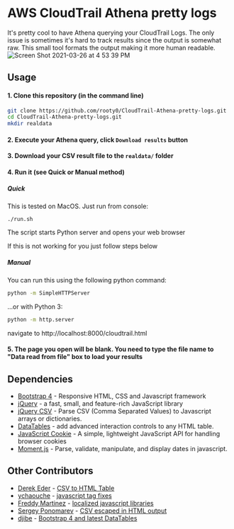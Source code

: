 # AWS CloudTrail Athena pretty logs

It's pretty cool to have Athena querying your CloudTrail Logs. The only issue is sometimes it's hard to track results since the output is somewhat raw. This small tool formats the output making it more human readable.
![Screen Shot 2021-03-26 at 4 53 39 PM](https://repository-images.githubusercontent.com/513657902/85d15f89-3b1b-4c8f-9b18-2c1be89f354d)

## Usage

#### 1. Clone this repository (in the command line)

```bash
git clone https://github.com/rooty0/CloudTrail-Athena-pretty-logs.git
cd CloudTrail-Athena-pretty-logs.git
mkdir realdata
```

#### 2. Execute your Athena query, click `Download results` button 

#### 3. Download your CSV result file to the `realdata/` folder

#### 4. Run it (see Quick or Manual method)

##### Quick
This is tested on MacOS. Just run from console:
```shell
./run.sh
```
The script starts Python server and opens your web browser

If this is not working for you just follow steps below 

##### Manual
You can run this using the following python command:

```bash
python -m SimpleHTTPServer
```

...or with Python 3:

```bash
python -m http.server
```

navigate to http://localhost:8000/cloudtrail.html

#### 5. The page you open will be blank. You need to type the file name to "Data read from file" box to load your results

## Dependencies

* [Bootstrap 4](http://getbootstrap.com/) - Responsive HTML, CSS and Javascript framework
* [jQuery](https://jquery.com/) - a fast, small, and feature-rich JavaScript library
* [jQuery CSV](https://github.com/evanplaice/jquery-csv/) - Parse CSV (Comma Separated Values) to Javascript arrays or dictionaries.
* [DataTables](http://datatables.net/) - add advanced interaction controls to any HTML table.
* [JavaScript Cookie](https://github.com/js-cookie/js-cookie) - A simple, lightweight JavaScript API for handling browser cookies
* [Moment.js](https://momentjs.com/) - Parse, validate, manipulate, and display dates in javascript.

## Other Contributors 

* [Derek Eder](http://derekeder.com) - [CSV to HTML Table](https://github.com/derekeder/csv-to-html-table/)
* [ychaouche](https://github.com/ychaouche) - [javascript tag fixes](https://github.com/derekeder/csv-to-html-table/pull/30)
* [Freddy Martinez](https://github.com/b-meson) - [localized javascript libraries](https://github.com/derekeder/csv-to-html-table/pull/17)
* [Sergey Ponomarev](https://github.com/stokito) - [CSV escaped in HTML output](https://github.com/derekeder/csv-to-html-table/pull/60)
* [djibe](https://github.com/djibe) - [Bootstrap 4 and latest DataTables](https://github.com/djibe/csv-to-html-table)

